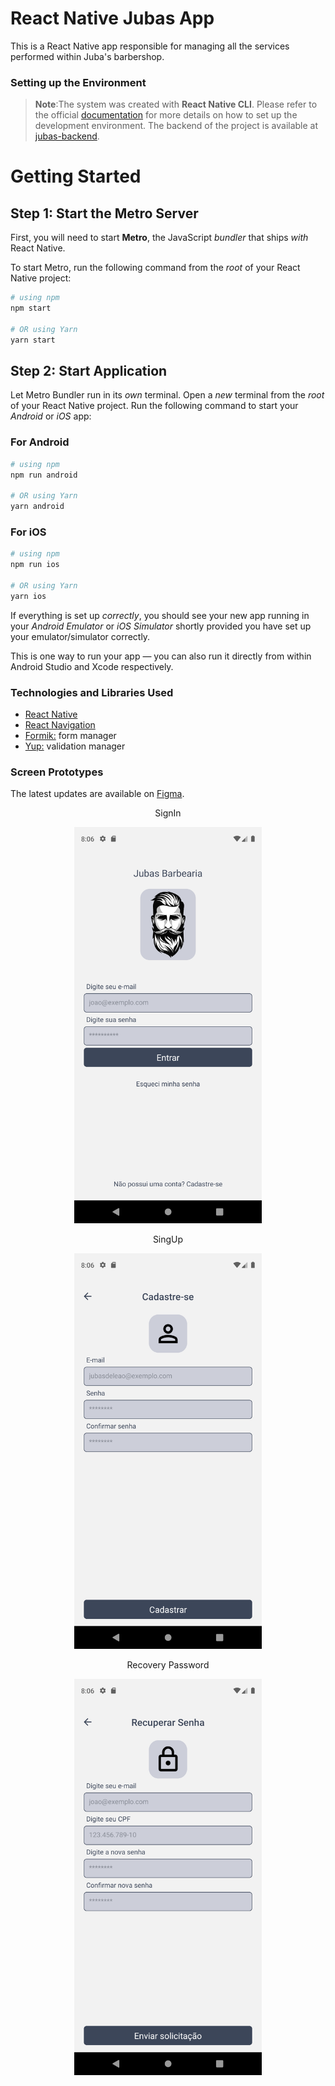 # React Native Jubas App

This is a React Native app responsible for managing all the services performed within Juba's barbershop.

### Setting up the Environment
>**Note**:The system was created with **React Native CLI**. Please refer to the official [documentation](https://reactnative.dev/docs/environment-setup?guide=native) for more details on how to set up the development environment. The backend of the project is available at [jubas-backend](https://github.com/marcelo-de-santana/jubas-backend).

# Getting Started

## Step 1: Start the Metro Server

First, you will need to start **Metro**, the JavaScript _bundler_ that ships _with_ React Native.

To start Metro, run the following command from the _root_ of your React Native project:

```bash
# using npm
npm start

# OR using Yarn
yarn start
```

## Step 2: Start Application

Let Metro Bundler run in its _own_ terminal. Open a _new_ terminal from the _root_ of your React Native project. Run the following command to start your _Android_ or _iOS_ app:

### For Android

```bash
# using npm
npm run android

# OR using Yarn
yarn android
```

### For iOS

```bash
# using npm
npm run ios

# OR using Yarn
yarn ios
```

If everything is set up _correctly_, you should see your new app running in your _Android Emulator_ or _iOS Simulator_ shortly provided you have set up your emulator/simulator correctly.

This is one way to run your app — you can also run it directly from within Android Studio and Xcode respectively.

### Technologies and Libraries Used
- [React Native](https://reactnative.dev/)
- [React Navigation](https://reactnavigation.org/)
- [Formik:](https://formik.org/) form manager
- [Yup:](https://www.npmjs.com/package/yup) validation manager

### Screen Prototypes
The latest updates are available on [Figma](https://www.figma.com/file/5ilvDi7rBbEM8hG74pETXk/Barber-App).

<div display: flex; flex-wrap: wrap;">
    <p align="center">SignIn</p>
    <p align="center"><img src="https://github.com/marcelo-de-santana/jubas-app/blob/master/src/assets/prints/SignIn.png?raw=true" width="300"/></p>
    <p align="center">SingUp</p>
    <p align="center"><img src="https://github.com/marcelo-de-santana/jubas-app/blob/master/src/assets/prints/SignUp.png?raw=true" width="300"/></p>
    <p align="center">Recovery Password</p>
    <p align="center"><img src="https://github.com/marcelo-de-santana/jubas-app/blob/master/src/assets/prints/RecoveryPassword.png?raw=true" width="300"/></p>
</div>


